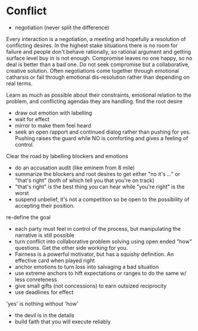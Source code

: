 
# Conflict
* negotiation (never split the difference)

Every interaction is a negotiation, a meeting and hopefully a resolution of conflicting desires. In the highest stake situations there is no room for failure and people don't behave rationally, so rational argument and getting surface level buy in is not enough.
Compromise leaves no one happy, so no deal is better than a bad one. Do not seek compromise but a collaborative, creative solution.
Often negotiations come together through emotional catharsis or fail through emotional dis-resolution rather than depending on real terms.

Learn as much as possible about their constraints, emotional relation to the problem, and conflicting agendas they are handling. find the root desire
* draw out emotion with labelling
* wait for effect
* mirror to make them feel heard
* seek an open rapport and continued dialog rather than pushing for yes. Pushing raises the guard while NO is comforting and gives a feeling of control.

Clear the road by labelling blockers and emotions
* do an accusation audit (like eminem from 8 mile)
* summarize the blockers and root desires to get either "no it's ..." or "that's right" (both of which tell you that you're on track)
* "that's right" is the best thing you can hear while "you're right" is the worst
* suspend unbelief, it's not a competition so be open to the possibility of accepting their position.

re-define the goal
* each party must feel in control of the process, but manipulating the narrative is still possible
* turn conflict into collaborative problem solving using open ended "how" questions. Get the other side working for you.
* Fairness is a powerful motivator, but has a squishy definition. An effective card when played right
* anchor emotions to turn loss into salvaging a bad situation
* use extreme anchors to hift expectations or ranges to do the same w/ less conreteness
* give small gifts (not concessions) to earn outsized reciprocity
* use deadlines for effect

'yes' is nothing without 'how'
* the devil is in the details
* build faith that you will execute reliably
